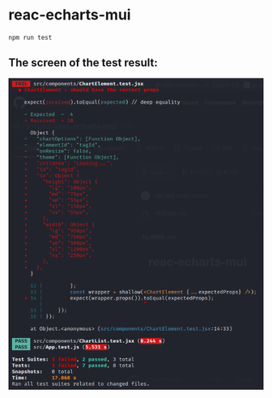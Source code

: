 # reac-echarts-mui
```bash
npm run test
```
## The screen of the test result:
<p align="center">
<img src="https://github.com/r3c1us0/reac-echarts-mui/blob/main/Jest-test-demo.png" alt="screenshot of the Jest Tests">
</p>
